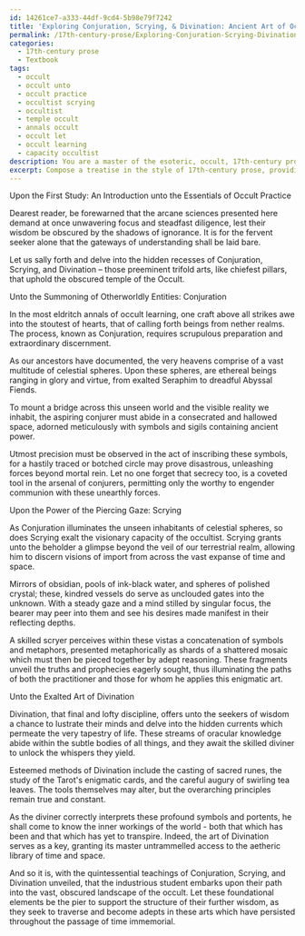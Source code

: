 ```yaml
---
id: 14261ce7-a333-44df-9cd4-5b98e79f7242
title: 'Exploring Conjuration, Scrying, & Divination: Ancient Art of Occult Practice'
permalink: /17th-century-prose/Exploring-Conjuration-Scrying-Divination-Ancient-Art-of-Occult-Practice/
categories:
  - 17th-century prose
  - Textbook
tags:
  - occult
  - occult unto
  - occult practice
  - occultist scrying
  - occultist
  - temple occult
  - annals occult
  - occult let
  - occult learning
  - capacity occultist
description: You are a master of the esoteric, occult, 17th-century prose and education, you have written many textbooks on the subject in ways that provide students with rich and deep understanding of the subject. You are being asked to write textbook-like sections on a topic and you do it with full context, explainability, and reliability in accuracy to the true facts of the topic at hand, in a textbook style that a student would easily be able to learn from, in a rich, engaging, and contextual way. Always include relevant context (such as formulas and history), related concepts, and in a way that someone can gain deep insights from.
excerpt: Compose a treatise in the style of 17th-century prose, providing an insight into the fundamental aspects of practicing the occult arts, such as conjuring spirits, scrying, and divination. Ensure it is comprehensible, yet elaborate, so that diligent students may unravel the mysteries hidden within the text and deepen their understanding of the occult.
---
```

Upon the First Study: An Introduction unto the Essentials of Occult Practice

Dearest reader, be forewarned that the arcane sciences presented here demand at once unwavering focus and steadfast diligence, lest their wisdom be obscured by the shadows of ignorance. It is for the fervent seeker alone that the gateways of understanding shall be laid bare. 

Let us sally forth and delve into the hidden recesses of Conjuration, Scrying, and Divination – those preeminent trifold arts, like chiefest pillars, that uphold the obscured temple of the Occult.

Unto the Summoning of Otherworldly Entities: Conjuration

In the most eldritch annals of occult learning, one craft above all strikes awe into the stoutest of hearts, that of calling forth beings from nether realms. The process, known as Conjuration, requires scrupulous preparation and extraordinary discernment.

As our ancestors have documented, the very heavens comprise of a vast multitude of celestial spheres. Upon these spheres, are ethereal beings ranging in glory and virtue, from exalted Seraphim to dreadful Abyssal Fiends. 

To mount a bridge across this unseen world and the visible reality we inhabit, the aspiring conjurer must abide in a consecrated and hallowed space, adorned meticulously with symbols and sigils containing ancient power.

Utmost precision must be observed in the act of inscribing these symbols, for a hastily traced or botched circle may prove disastrous, unleashing forces beyond mortal rein. Let no one forget that secrecy too, is a coveted tool in the arsenal of conjurers, permitting only the worthy to engender communion with these unearthly forces.

Upon the Power of the Piercing Gaze: Scrying

As Conjuration illuminates the unseen inhabitants of celestial spheres, so does Scrying exalt the visionary capacity of the occultist. Scrying grants unto the beholder a glimpse beyond the veil of our terrestrial realm, allowing him to discern visions of import from across the vast expanse of time and space.

Mirrors of obsidian, pools of ink-black water, and spheres of polished crystal; these, kindred vessels do serve as unclouded gates into the unknown. With a steady gaze and a mind stilled by singular focus, the bearer may peer into them and see his desires made manifest in their reflecting depths.

A skilled scryer perceives within these vistas a concatenation of symbols and metaphors, presented metaphorically as shards of a shattered mosaic which must then be pieced together by adept reasoning. These fragments unveil the truths and prophecies eagerly sought, thus illuminating the paths of both the practitioner and those for whom he applies this enigmatic art.

Unto the Exalted Art of Divination

Divination, that final and lofty discipline, offers unto the seekers of wisdom a chance to lustrate their minds and delve into the hidden currents which permeate the very tapestry of life. These streams of oracular knowledge abide within the subtle bodies of all things, and they await the skilled diviner to unlock the whispers they yield.

Esteemed methods of Divination include the casting of sacred runes, the study of the Tarot's enigmatic cards, and the careful augury of swirling tea leaves. The tools themselves may alter, but the overarching principles remain true and constant.

As the diviner correctly interprets these profound symbols and portents, he shall come to know the inner workings of the world - both that which has been and that which has yet to transpire. Indeed, the art of Divination serves as a key, granting its master untrammelled access to the aetheric library of time and space.

And so it is, with the quintessential teachings of Conjuration, Scrying, and Divination unveiled, that the industrious student embarks upon their path into the vast, obscured landscape of the occult. Let these foundational elements be the pier to support the structure of their further wisdom, as they seek to traverse and become adepts in these arts which have persisted throughout the passage of time immemorial.
